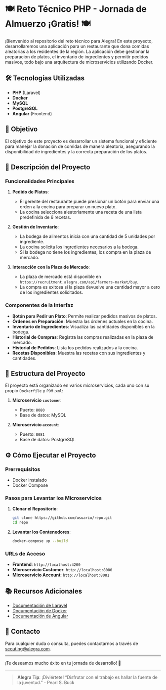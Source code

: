 # 🍽️ Reto Técnico PHP - Jornada de Almuerzo ¡Gratis! 🍽️

¡Bienvenido al repositorio del reto técnico para Alegra! En este proyecto, desarrollaremos una aplicación para un restaurante que dona comidas aleatorias a los residentes de la región. La aplicación debe gestionar la preparación de platos, el inventario de ingredientes y permitir pedidos masivos, todo bajo una arquitectura de microservicios utilizando Docker.

## 🛠️ Tecnologías Utilizadas

- **PHP** (Laravel)
- **Docker**
- **MySQL**
- **PostgreSQL**
- **Angular** (Frontend)

## 🎯 Objetivo

El objetivo de este proyecto es desarrollar un sistema funcional y eficiente para manejar la donación de comidas de manera aleatoria, asegurando la disponibilidad de ingredientes y la correcta preparación de los platos.

## 🚀 Descripción del Proyecto

### Funcionalidades Principales

1. **Pedido de Platos**:
    - El gerente del restaurante puede presionar un botón para enviar una orden a la cocina para preparar un nuevo plato.
    - La cocina selecciona aleatoriamente una receta de una lista predefinida de 6 recetas.

2. **Gestión de Inventario**:
    - La bodega de alimentos inicia con una cantidad de 5 unidades por ingrediente.
    - La cocina solicita los ingredientes necesarios a la bodega.
    - Si la bodega no tiene los ingredientes, los compra en la plaza de mercado.

3. **Interacción con la Plaza de Mercado**:
    - La plaza de mercado está disponible en `https://recruitment.alegra.com/api/farmers-market/buy`.
    - La compra es exitosa si la plaza devuelve una cantidad mayor a cero de los ingredientes solicitados.

### Componentes de la Interfaz

- **Botón para Pedir un Plato**: Permite realizar pedidos masivos de platos.
- **Órdenes en Preparación**: Muestra las órdenes actuales en la cocina.
- **Inventario de Ingredientes**: Visualiza las cantidades disponibles en la bodega.
- **Historial de Compras**: Registra las compras realizadas en la plaza de mercado.
- **Historial de Pedidos**: Lista los pedidos realizados a la cocina.
- **Recetas Disponibles**: Muestra las recetas con sus ingredientes y cantidades.

## 🧩 Estructura del Proyecto

El proyecto está organizado en varios microservicios, cada uno con su propio `Dockerfile` y `POM.xml`:

1. **Microservicio `customer`**:
    - Puerto: `8080`
    - Base de datos: MySQL

2. **Microservicio `account`**:
    - Puerto: `8081`
    - Base de datos: PostgreSQL

## ⚙️ Cómo Ejecutar el Proyecto

### Prerrequisitos

- Docker instalado
- Docker Compose

### Pasos para Levantar los Microservicios

1. **Clonar el Repositorio**:
    ```bash
    git clone https://github.com/usuario/repo.git
    cd repo
    ```

2. **Levantar los Contenedores**:
    ```bash
    docker-compose up --build
    ```

### URLs de Acceso

- **Frontend**: `http://localhost:4200`
- **Microservicio Customer**: `http://localhost:8080`
- **Microservicio Account**: `http://localhost:8081`

## 📚 Recursos Adicionales

- [Documentación de Laravel](https://laravel.com/docs)
- [Documentación de Docker](https://docs.docker.com/)
- [Documentación de Angular](https://angular.io/docs)

## 📧 Contacto

Para cualquier duda o consulta, puedes contactarnos a través de [scouting@alegra.com](mailto:scouting@alegra.com).

---

¡Te deseamos mucho éxito en tu jornada de desarrollo! 🚀

---

> **Alegra Tip**: ¡Diviértete! “Disfrutar con el trabajo es hallar la fuente de la juventud.” - Pearl S. Buck
